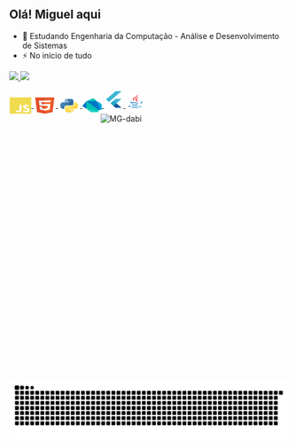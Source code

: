 ## Olá! Miguel aqui


- 🌱 Estudando Engenharia da Computação - Análise e Desenvolvimento de Sistemas
- ⚡ No início de tudo

 <div>
  <a href="https://github.com/mbdxd">
  <img height="150em" src="https://github-readme-stats.vercel.app/api?username=mbdxd&show_icons=true&theme=dark&include_all_commits=true&count_private=true"/>
  <img height="140em" src="https://github-readme-stats.vercel.app/api/top-langs/?username=mbdxd&layout=compact&langs_count=7&theme=dark"/>
</div>
<div style="display: inline_block"><br>
  <img align="center" alt="MG-Js" height="30" width="40" src="https://raw.githubusercontent.com/devicons/devicon/master/icons/javascript/javascript-plain.svg">
  <img align="center" alt="MG-HTML" height="30" width="40" src="https://raw.githubusercontent.com/devicons/devicon/master/icons/html5/html5-original.svg">
  <img align="center" alt="MG-Python" height="30" width="40" src="https://raw.githubusercontent.com/devicons/devicon/master/icons/python/python-original.svg">
  <img align="center" alt="dart" height="25" width="35" src="https://raw.githubusercontent.com/devicons/devicon/master/icons/dart/dart-original.svg">
  <img aling="center" alt="flutter" height="30" width ="35"  src="https://raw.githubusercontent.com/devicons/devicon/master/icons/flutter/flutter-original.svg">
  <img aling="center" alt="java" height="25" width ="35" src="https://raw.githubusercontent.com/devicons/devicon/master/icons/java/java-original.svg">
  <img width="339" height="480"  <img align="right" alt="MG-dabi" src="https://media4.giphy.com/media/l0MYR2lI7zFGGffl6/giphy.gif?cid=ecf05e47d3iwmgkrtvyg1zbnqpm2xzhzzogn1fkyc1cg4ssx&ep=v1_gifs_search&rid=giphy.gif&ct=g">
</div>


  ##
  
<div> 
 
  ![Snake animation](https://github.com/mbdxd/mbdxd/blob/output/github-contribution-grid-snake.svg)
 
</div>
